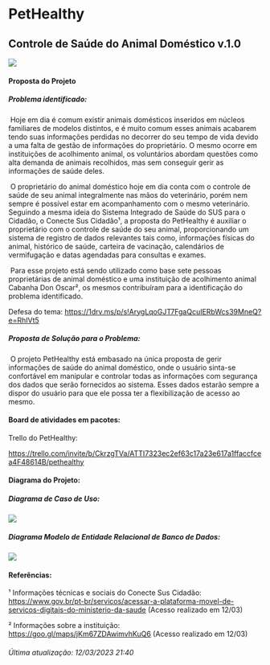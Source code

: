 # PetHealthy

## Controle de Saúde do Animal Doméstico				v.1.0

![](https://camo.githubusercontent.com/96ebfe138ae4b132bba73d52096e1049a9c4619541ed83356de28531aba45a68/68747470733a2f2f66696c65732e656e67616765642e636f6d2e62722f3564623036383736643139363562303030373434303263322f6163636f756e742f3564623036383736643139363562303030373434303263322f514a31706a6d4b55514a47515a524f38554f50565f6c6f676f732d66696e616c2d31342e706e67)

#### Proposta do Projeto

##### Problema identificado: 

​	Hoje em dia é comum existir animais domésticos inseridos em núcleos familiares de modelos distintos, e é muito comum esses animais acabarem tendo suas informações perdidas no decorrer do seu tempo de vida devido a uma falta de gestão de informações do proprietário. O mesmo ocorre em instituições de acolhimento animal, os voluntários abordam questões como alta demanda de animais recolhidos, mas sem conseguir gerir as informações de saúde deles.

​	O proprietário do animal doméstico hoje em dia conta com o controle de saúde de seu animal integralmente nas mãos do veterinário, porém nem sempre é possível estar em acompanhamento com o mesmo veterinário. Seguindo a mesma ideia do Sistema Integrado de Saúde do SUS para o Cidadão, o Conecte Sus Cidadão¹, a proposta do PetHealthy é auxiliar o proprietário com o controle de saúde do seu animal, proporcionando um sistema de registro de dados relevantes tais como, informações físicas do animal, histórico de saúde, carteira de vacinação, calendários de vermifugação e datas agendadas para consultas e exames.

​	Para esse projeto está sendo utilizado como base sete pessoas proprietárias de animal doméstico e uma instituição de acolhimento animal Cabanha Don Oscar², os mesmos contribuíram para a identificação do problema identificado.

Defesa do tema: https://1drv.ms/p/s!ArygLqoGJT7FgaQcuIERbWcs39MneQ?e=RhIVt5
 

##### Proposta de Solução para o Problema:

​      O projeto PetHealthy está embasado na única proposta de gerir informações de saúde do animal doméstico, onde o usuário sinta-se confortável em manipular e controlar todas as informações com segurança dos dados que serão fornecidos ao sistema. Esses dados estarão sempre a dispor do usuário para que ele possa ter a flexibilização de acesso ao mesmo. 



#### Board de atividades em pacotes:

Trello do PetHealthy:

https://trello.com/invite/b/CkrzgTVa/ATTI7323ec2ef63c17a23e617a1ffaccfcea4F48614B/pethealthy

 

#### Diagrama do Projeto:

##### Diagrama de Caso de Uso:

![](https://github.com/KamyllaJawad/PetHealthy/blob/master/documentos/Caso%20de%20uso.png?raw=true)
##### Diagrama Modelo de Entidade Relacional de Banco de Dados:

![](https://github.com/KamyllaJawad/PetHealthy/blob/master/documentos/Modelo%20de%20entidade%20relacional_BD.drawio%20(1).png?raw=true)

#### Referências:

¹ Informações técnicas e sociais do Conecte Sus Cidadão: https://www.gov.br/pt-br/servicos/acessar-a-plataforma-movel-de-servicos-digitais-do-ministerio-da-saude (Acesso realizado em 12/03)

² Informações sobre a instituição: https://goo.gl/maps/jKm67ZDAwimvhKuQ6 (Acesso realizado em 12/03)

 
###### *Última atualização: 12/03/2023 21:40*
